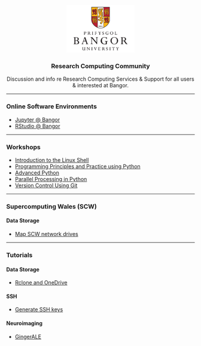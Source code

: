 <p align="center">
    <img src="logo.png" alt="Bangor University" height=128>
    <h3 align="center">Research Computing Community</h3>
</p>
<p align="center">
    Discussion and info re Research Computing Services &amp; Support for all users &amp; interested at Bangor.
</p>

---
### Online Software Environments

- [Jupyter @ Bangor](https://jupyter.bangor.ac.uk/jupyter/)
- [RStudio @ Bangor](https://rstudio.bangor.ac.uk/rstudio/)


---
### Workshops

- [Introduction to the Linux Shell](<workshops/Introduction to the Linux Shell.pdf>)
- [Programming Principles and Practice using Python](<workshops/Programming Principles and Practice using Python.pdf>)
- [Advanced Python](<workshops/Advanced Python.pdf>)
- [Parallel Processing in Python](<workshops/Parallel Processing in Python.pdf>)
- [Version Control Using Git](<workshops/Version Control Using Git.pdf>)

---
### Supercomputing Wales (SCW)

#### Data Storage
- [Map SCW network drives](tutorials/scw/data_storage/map_scw_network_drives.md)

---
### Tutorials

#### Data Storage
- [Rclone and OneDrive](tutorials/data_storage/rclone.md)

#### SSH
- [Generate SSH keys](tutorials/ssh/generate_keys.md)

#### Neuroimaging

- [GingerALE](tutorials/neuroimaging/ginger_ale)


